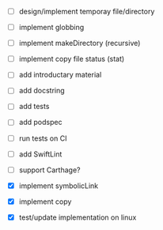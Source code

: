 - [ ] design/implement temporay file/directory
- [ ] implement globbing
- [ ] implement makeDirectory (recursive)
- [ ] implement copy file status (stat)
- [ ] add introductary material
- [ ] add docstring
- [ ] add tests
- [ ] add podspec
- [ ] run tests on CI
- [ ] add SwiftLint
- [ ] support Carthage?

- [x] implement symbolicLink
- [x] implement copy
- [x] test/update implementation on linux
